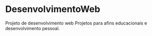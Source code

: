 # DesenvolvimentoWeb
Projeto de desenvolvimento web
Projetos para afins educacionais e desenvolvimento pessoal.
